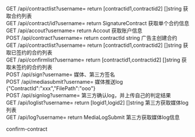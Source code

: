 GET /api/contractlist?username=     return [contractid1,contractid2] []string 	获取合约列表                 
GET /api/contract/id?username= 		return SignatureContract 					获取单个合约信息                  
GET /api/accout?username=			return Accout 								获取账户信息                      
POST /api/contract?username= 		return contractId string					广告主创建合约                 
GET /api/contractlist?username=		return [contractid1,contractid2] []string	获取已签约的合约列表                  
GET /api/confirmlist?username=		return [contractid1,contractid2] []string	获取未签约的合约列表                
POST /api/sign?username=														媒体、第三方签名                  
POST /api/mediasubmit?username=													媒体推送log				{"ContractId":"xxx","FilePath":"ooo"}	            		
POST /api/signlog?username=														第三方确认log，并上传自己的判定结果                								
GET /api/loglist?username=			return [logid1,logid2] []string				第三方获取媒体log列表               
GET /api/log?username=				return MediaLogSubmit						第三方获取媒体log信息              



confirm-contract 
